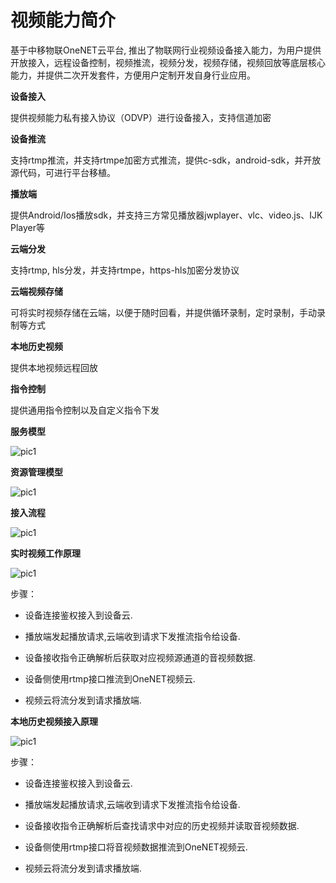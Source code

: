 # 视频能力简介

基于中移物联OneNET云平台, 推出了物联网行业视频设备接入能力，为用户提供开放接入，远程设备控制，视频推流，视频分发，视频存储，视频回放等底层核心能力，并提供二次开发套件，方便用户定制开发自身行业应用。

**设备接入**

提供视频能力私有接入协议（ODVP）进行设备接入，支持信道加密

**设备推流**

支持rtmp推流，并支持rtmpe加密方式推流，提供c-sdk，android-sdk，并开放源代码，可进行平台移植。

**播放端**

提供Android/Ios播放sdk，并支持三方常见播放器jwplayer、vlc、video.js、IJK Player等

**云端分发**

支持rtmp, hls分发，并支持rtmpe，https-hls加密分发协议

**云端视频存储**

可将实时视频存储在云端，以便于随时回看，并提供循环录制，定时录制，手动录制等方式

**本地历史视频**

提供本地视频远程回放

**指令控制**

提供通用指令控制以及自定义指令下发



**服务模型**

![pic1](/images/vedio-image/视频能力配图_01.jpg)

**资源管理模型**

![pic1](/images/vedio-image/视频能力配图_02.jpg)

**接入流程**

![pic1](/images/vedio-image/视频能力配图_03.jpg)

**实时视频工作原理**

![pic1](/images/vedio-image/视频能力配图_04.jpg)

步骤：

- 设备连接鉴权接入到设备云.

- 播放端发起播放请求,云端收到请求下发推流指令给设备.

- 设备接收指令正确解析后获取对应视频源通道的音视频数据.

- 设备侧使用rtmp接口推流到OneNET视频云.

- 视频云将流分发到请求播放端.

**本地历史视频接入原理**

![pic1](/images/vedio-image/视频能力配图_05.jpg)

步骤：

- 设备连接鉴权接入到设备云.

- 播放端发起播放请求,云端收到请求下发推流指令给设备.

- 设备接收指令正确解析后查找请求中对应的历史视频并读取音视频数据.

- 设备侧使用rtmp接口将音视频数据推流到OneNET视频云.

- 视频云将流分发到请求播放端.